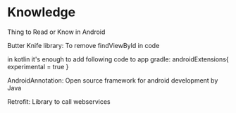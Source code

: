 # Knowledge
Thing to Read or Know in Android

Butter Knife library: To remove findViewById in code

  in kotlin it's enough to add following code to app gradle:
      androidExtensions{
            experimental = true
                }

AndroidAnnotation: Open source framework for android development by Java

Retrofit: Library to call webservices
